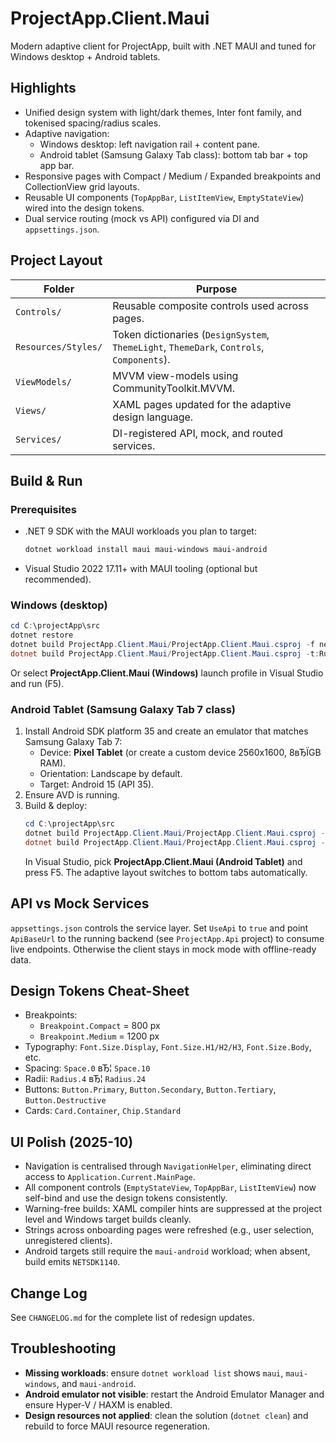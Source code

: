 ﻿# ProjectApp.Client.Maui

Modern adaptive client for ProjectApp, built with .NET MAUI and tuned for Windows desktop + Android tablets.

## Highlights
- Unified design system with light/dark themes, Inter font family, and tokenised spacing/radius scales.
- Adaptive navigation:
  - Windows desktop: left navigation rail + content pane.
  - Android tablet (Samsung Galaxy Tab class): bottom tab bar + top app bar.
- Responsive pages with Compact / Medium / Expanded breakpoints and CollectionView grid layouts.
- Reusable UI components (`TopAppBar`, `ListItemView`, `EmptyStateView`) wired into the design tokens.
- Dual service routing (mock vs API) configured via DI and `appsettings.json`.

## Project Layout
| Folder | Purpose |
|--------|---------|
| `Controls/` | Reusable composite controls used across pages. |
| `Resources/Styles/` | Token dictionaries (`DesignSystem`, `ThemeLight`, `ThemeDark`, `Controls`, `Components`). |
| `ViewModels/` | MVVM view-models using CommunityToolkit.MVVM. |
| `Views/` | XAML pages updated for the adaptive design language. |
| `Services/` | DI-registered API, mock, and routed services. |

## Build & Run

### Prerequisites
- .NET 9 SDK with the MAUI workloads you plan to target:
  ```powershell
  dotnet workload install maui maui-windows maui-android
  ```
- Visual Studio 2022 17.11+ with MAUI tooling (optional but recommended).

### Windows (desktop)
```powershell
cd C:\projectApp\src
dotnet restore
dotnet build ProjectApp.Client.Maui/ProjectApp.Client.Maui.csproj -f net9.0-windows10.0.19041.0
dotnet build ProjectApp.Client.Maui/ProjectApp.Client.Maui.csproj -t:Run -f net9.0-windows10.0.19041.0
```
Or select **ProjectApp.Client.Maui (Windows)** launch profile in Visual Studio and run (F5).

### Android Tablet (Samsung Galaxy Tab 7 class)
1. Install Android SDK platform 35 and create an emulator that matches Samsung Galaxy Tab 7:
   - Device: **Pixel Tablet** (or create a custom device 2560x1600, 8вЂЇGB RAM).
   - Orientation: Landscape by default.
   - Target: Android 15 (API 35).
2. Ensure AVD is running.
3. Build & deploy:
   ```powershell
   cd C:\projectApp\src
   dotnet build ProjectApp.Client.Maui/ProjectApp.Client.Maui.csproj -f net9.0-android35.0
   dotnet build ProjectApp.Client.Maui/ProjectApp.Client.Maui.csproj -t:Run -f net9.0-android35.0
   ```
   In Visual Studio, pick **ProjectApp.Client.Maui (Android Tablet)** and press F5. The adaptive layout switches to bottom tabs automatically.

## API vs Mock Services
`appsettings.json` controls the service layer. Set `UseApi` to `true` and point `ApiBaseUrl` to the running backend (see `ProjectApp.Api` project) to consume live endpoints. Otherwise the client stays in mock mode with offline-ready data.

## Design Tokens Cheat-Sheet
- Breakpoints:
  - `Breakpoint.Compact` = 800 px
  - `Breakpoint.Medium` = 1200 px
- Typography: `Font.Size.Display`, `Font.Size.H1/H2/H3`, `Font.Size.Body`, etc.
- Spacing: `Space.0` вЂ¦ `Space.10`
- Radii: `Radius.4` вЂ¦ `Radius.24`
- Buttons: `Button.Primary`, `Button.Secondary`, `Button.Tertiary`, `Button.Destructive`
- Cards: `Card.Container`, `Chip.Standard`

## UI Polish (2025-10)
- Navigation is centralised through `NavigationHelper`, eliminating direct access to `Application.Current.MainPage`.
- All component controls (`EmptyStateView`, `TopAppBar`, `ListItemView`) now self-bind and use the design tokens consistently.
- Warning-free builds: XAML compiler hints are suppressed at the project level and Windows target builds cleanly.
- Strings across onboarding pages were refreshed (e.g., user selection, unregistered clients).
- Android targets still require the `maui-android` workload; when absent, build emits `NETSDK1140`.

## Change Log
See `CHANGELOG.md` for the complete list of redesign updates.

## Troubleshooting
- **Missing workloads**: ensure `dotnet workload list` shows `maui`, `maui-windows`, and `maui-android`.
- **Android emulator not visible**: restart the Android Emulator Manager and ensure Hyper-V / HAXM is enabled.
- **Design resources not applied**: clean the solution (`dotnet clean`) and rebuild to force MAUI resource regeneration.

